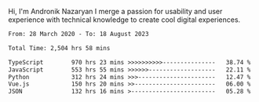 Hi, I'm Andronik Nazaryan
I merge a passion for usability and user experience with technical knowledge to create cool digital experiences.


<!--START_SECTION:waka-->

```txt
From: 28 March 2020 - To: 18 August 2023

Total Time: 2,504 hrs 58 mins

TypeScript        970 hrs 23 mins >>>>>>>>>>---------------   38.74 %
JavaScript        553 hrs 55 mins >>>>>>-------------------   22.11 %
Python            312 hrs 24 mins >>>----------------------   12.47 %
Vue.js            150 hrs 20 mins >>-----------------------   06.00 %
JSON              132 hrs 16 mins >------------------------   05.28 %
```

<!--END_SECTION:waka-->
